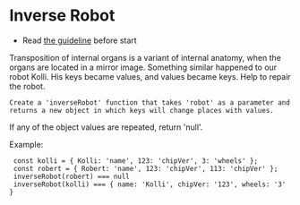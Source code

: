 # Inverse Robot
- Read [the guideline](https://github.com/mate-academy/js_task-guideline/blob/master/README.md) before start

Transposition of internal organs is a variant of internal anatomy, when the organs are located in a mirror image.
Something similar happened to our robot Kolli. His keys became values, and values became keys. Help to repair the robot.

`
Create a 'inverseRobot' function that takes 'robot' as a parameter and returns a new object in which keys will change places with values.
`

If any of the object values are repeated, return 'null'.

Example:
```
 const kolli = { Kolli: 'name', 123: 'chipVer', 3: 'wheels' };
 const robert = { Robert: 'name', 123: 'chipVer', 113: 'chipVer' };
 inverseRobot(robert) === null
 inverseRobot(kolli) === { name: 'Kolli', chipVer: '123', wheels: '3' }
```
